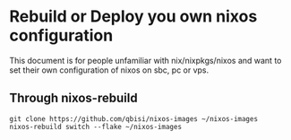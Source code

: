 # Rebuild or Deploy you own nixos configuration

This document is for people unfamiliar with nix/nixpkgs/nixos and want to set their own configuration of nixos on sbc, pc or vps.

## Through nixos-rebuild

```
git clone https://github.com/qbisi/nixos-images ~/nixos-images
nixos-rebuild switch --flake ~/nixos-images
```